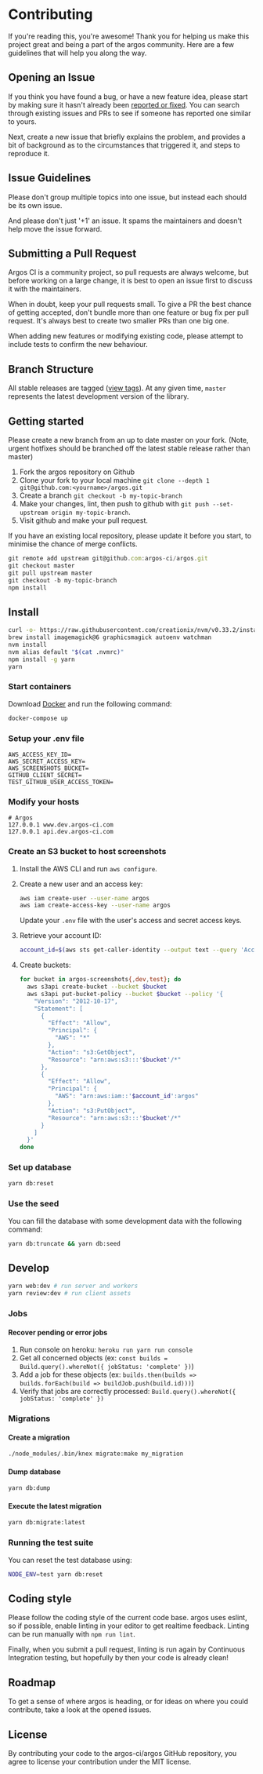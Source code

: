 # Contributing

If you're reading this, you're awesome!
Thank you for helping us make this project great and being a part of the argos community. Here are a few guidelines that will help you along the way.

## Opening an Issue

If you think you have found a bug, or have a new feature idea, please start by making sure it hasn't already been [reported or fixed](https://github.com/argos-ci/argos/issues?utf8=%E2%9C%93&q=is%3Aopen+is%3Aclosed).
You can search through existing issues and PRs to see if someone has reported one similar to yours.

Next, create a new issue that briefly explains the problem, and provides a bit of background as to the circumstances that triggered it, and steps to reproduce it.

## Issue Guidelines

Please don't group multiple topics into one issue, but instead each should be its own issue.

And please don't just '+1' an issue. It spams the maintainers and doesn't help move the issue forward.

## Submitting a Pull Request

Argos CI is a community project, so pull requests are always welcome, but before working on a large change, it is best to open an issue first to discuss it with the maintainers.

When in doubt, keep your pull requests small.
To give a PR the best chance of getting accepted, don't bundle more than one feature or bug fix per pull request.
It's always best to create two smaller PRs than one big one.

When adding new features or modifying existing code, please attempt to include tests to confirm the new behaviour.

## Branch Structure

All stable releases are tagged ([view tags](https://github.com/argos-ci/argos/tags)).
At any given time, `master` represents the latest development version of the library.

## Getting started

Please create a new branch from an up to date master on your fork. (Note, urgent hotfixes should be branched off the latest stable release rather than master)

1. Fork the argos repository on Github
2. Clone your fork to your local machine `git clone --depth 1 git@github.com:<yourname>/argos.git`
3. Create a branch `git checkout -b my-topic-branch`
4. Make your changes, lint, then push to github with `git push --set-upstream origin my-topic-branch`.
5. Visit github and make your pull request.

If you have an existing local repository, please update it before you start, to minimise the chance of merge conflicts.

```js
git remote add upstream git@github.com:argos-ci/argos.git
git checkout master
git pull upstream master
git checkout -b my-topic-branch
npm install
```

## Install

```sh
curl -o- https://raw.githubusercontent.com/creationix/nvm/v0.33.2/install.sh | bash
brew install imagemagick@6 graphicsmagick autoenv watchman
nvm install
nvm alias default "$(cat .nvmrc)"
npm install -g yarn
yarn
```

### Start containers

Download [Docker](https://docs.docker.com/compose/install/#install-compose) and run the following command:

```sh
docker-compose up
```

### Setup your .env file

```
AWS_ACCESS_KEY_ID=
AWS_SECRET_ACCESS_KEY=
AWS_SCREENSHOTS_BUCKET=
GITHUB_CLIENT_SECRET=
TEST_GITHUB_USER_ACCESS_TOKEN=
```

### Modify your hosts

```
# Argos
127.0.0.1 www.dev.argos-ci.com
127.0.0.1 api.dev.argos-ci.com
```

### Create an S3 bucket to host screenshots

1. Install the AWS CLI and run `aws configure`.

2. Create a new user and an access key:

   ```bash
   aws iam create-user --user-name argos
   aws iam create-access-key --user-name argos
   ```

   Update your `.env` file with the user's access and secret access keys.

3. Retrieve your account ID:

   ```bash
   account_id=$(aws sts get-caller-identity --output text --query 'Account')
   ```

4. Create buckets:

   ```bash
   for bucket in argos-screenshots{,dev,test}; do
     aws s3api create-bucket --bucket $bucket
     aws s3api put-bucket-policy --bucket $bucket --policy '{
       "Version": "2012-10-17",
       "Statement": [
         {
           "Effect": "Allow",
           "Principal": {
             "AWS": "*"
           },
           "Action": "s3:GetObject",
           "Resource": "arn:aws:s3:::'$bucket'/*"
         },
         {
           "Effect": "Allow",
           "Principal": {
             "AWS": "arn:aws:iam::'$account_id':argos"
           },
           "Action": "s3:PutObject",
           "Resource": "arn:aws:s3:::'$bucket'/*"
         }
       ]
     }'
   done
   ```

### Set up database

```sh
yarn db:reset
```

### Use the seed

You can fill the database with some development data with the following command:

```sh
yarn db:truncate && yarn db:seed
```

## Develop

```sh
yarn web:dev # run server and workers
yarn review:dev # run client assets
```

### Jobs

#### Recover pending or error jobs

1. Run console on heroku: `heroku run yarn run console`
2. Get all concerned objects (ex: `const builds = Build.query().whereNot({ jobStatus: 'complete' })`)
3. Add a job for these objects (ex: `builds.then(builds => builds.forEach(build => buildJob.push(build.id)))`)
4. Verify that jobs are correctly processed: `Build.query().whereNot({ jobStatus: 'complete' })`

### Migrations

#### Create a migration

```sh
./node_modules/.bin/knex migrate:make my_migration
```

#### Dump database

```sh
yarn db:dump
```

#### Execute the latest migration

```sh
yarn db:migrate:latest
```

### Running the test suite

You can reset the test database using:

```sh
NODE_ENV=test yarn db:reset
```

## Coding style

Please follow the coding style of the current code base. argos uses eslint, so if possible, enable linting in your editor to get realtime feedback.
Linting can be run manually with `npm run lint`.

Finally, when you submit a pull request, linting is run again by Continuous Integration testing, but hopefully by then your code is already clean!

## Roadmap

To get a sense of where argos is heading, or for ideas on where you could contribute, take a look at the opened issues.

## License

By contributing your code to the argos-ci/argos GitHub repository, you agree to license your contribution under the MIT license.
